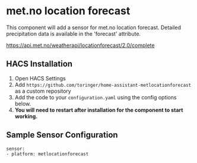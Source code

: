# met.no location forecast

This component will add a sensor for met.no location forecast. Detailed precipitation data is available in the 'forecast' attribute.

https://api.met.no/weatherapi/locationforecast/2.0/complete


## HACS Installation

1. Open HACS Settings
2. Add `https://github.com/toringer/home-assistant-metlocationforecast` as a custom repository 
2. Add the code to your `configuration.yaml` using the config options below.
3. **You will need to restart after installation for the component to start working.**



## Sample Sensor Configuration

    sensor:
    - platform: metlocationforecast